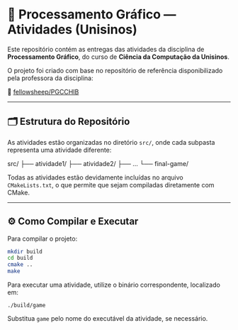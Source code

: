 # 📘 Processamento Gráfico — Atividades (Unisinos)

Este repositório contém as entregas das atividades da disciplina de **Processamento Gráfico**, do curso de **Ciência da Computação da Unisinos**.

O projeto foi criado com base no repositório de referência disponibilizado pela professora da disciplina:

🔗 [fellowsheep/PGCCHIB](https://github.com/fellowsheep/PGCCHIB)

---

## 🗂 Estrutura do Repositório

As atividades estão organizadas no diretório `src/`, onde cada subpasta representa uma atividade diferente:

src/ 
├── atividade1/
├── atividade2/
├── ...
└── final-game/


Todas as atividades estão devidamente incluídas no arquivo `CMakeLists.txt`, o que permite que sejam compiladas diretamente com CMake.

---

## ⚙️ Como Compilar e Executar

Para compilar o projeto:

```bash
mkdir build
cd build
cmake ..
make
```

Para executar uma atividade, utilize o binário correspondente, localizado em:
```
./build/game
```

Substitua `game` pelo nome do executável da atividade, se necessário.
